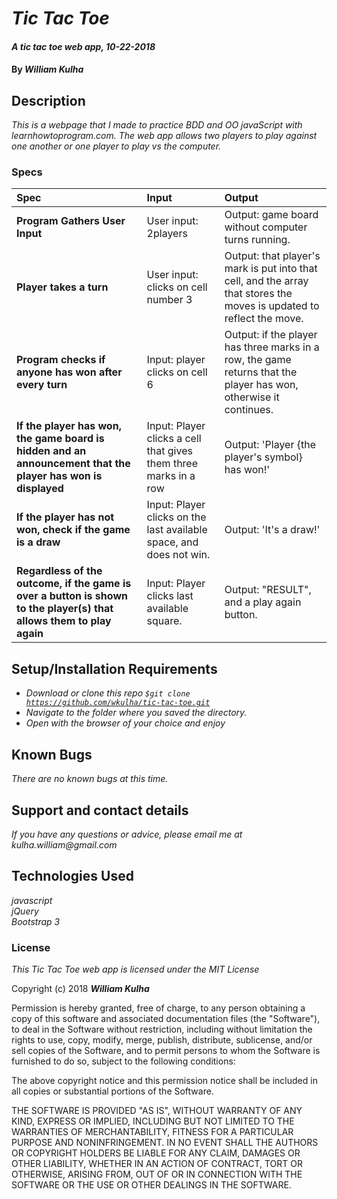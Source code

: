 # _Tic Tac Toe_

#### _A tic tac toe web app, 10-22-2018_

#### By _**William Kulha**_

## Description

_This is a webpage that I made to practice BDD and OO javaScript with learnhowtoprogram.com. The web app allows two players to play against one another or one player to play vs the computer._

### Specs
| Spec | Input | Output |
| :-------------     | :------------- | :------------- |
**Program Gathers User Input** | User input: 2players | Output: game board without computer turns running.|
**Player takes a turn** | User input: clicks on cell number 3 | Output: that player's mark is put into that cell, and the array that stores the moves is updated to reflect the move.|
**Program checks if anyone has won after every turn** | Input: player clicks on cell 6 | Output: if the player has three marks in a row, the game returns that the player has won, otherwise it continues. |
**If the player has won, the game board is hidden and an announcement that the player has won is displayed** | Input: Player clicks a cell that gives them three marks in a row | Output: 'Player {the player's symbol} has won!' |
**If the player has not won, check if the game is a draw** | Input: Player clicks on the last available space, and does not win. | Output: 'It's a draw!' |
**Regardless of the outcome, if the game is over a button is shown to the player(s) that allows them to play again** | Input: Player clicks last available square. | Output: "RESULT", and a play again button. |



## Setup/Installation Requirements

* _Download or clone this repo <code>$git clone https://github.com/wkulha/tic-tac-toe.git</code>_
* _Navigate to the folder where you saved the directory._
* _Open with the browser of your choice and enjoy_


## Known Bugs

_There are no known bugs at this time._

## Support and contact details

_If you have any questions or advice, please email me at kulha.william@gmail.com_

## Technologies Used

_javascript_\
_jQuery_\
_Bootstrap 3_

### License

*This Tic Tac Toe web app is licensed under the MIT License*

Copyright (c) 2018 **_William Kulha_**

Permission is hereby granted, free of charge, to any person obtaining a copy of this software and associated documentation files (the "Software"), to deal in the Software without restriction, including without limitation the rights to use, copy, modify, merge, publish, distribute, sublicense, and/or sell copies of the Software, and to permit persons to whom the Software is furnished to do so, subject to the following conditions:

The above copyright notice and this permission notice shall be included in all copies or substantial portions of the Software.

THE SOFTWARE IS PROVIDED "AS IS", WITHOUT WARRANTY OF ANY KIND, EXPRESS OR IMPLIED, INCLUDING BUT NOT LIMITED TO THE WARRANTIES OF MERCHANTABILITY, FITNESS FOR A PARTICULAR PURPOSE AND NONINFRINGEMENT. IN NO EVENT SHALL THE AUTHORS OR COPYRIGHT HOLDERS BE LIABLE FOR ANY CLAIM, DAMAGES OR OTHER LIABILITY, WHETHER IN AN ACTION OF CONTRACT, TORT OR OTHERWISE, ARISING FROM, OUT OF OR IN CONNECTION WITH THE SOFTWARE OR THE USE OR OTHER DEALINGS IN THE SOFTWARE.
